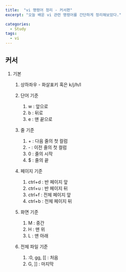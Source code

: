 ```yaml
---
title:  "vi 명령어 정리 - 커서편"
excerpt: "오늘 배운 vi 관련 명령어를 간단하게 정리해보았다."

categories:
  - Study
tags:
  - vi
---
```


## 커서

1. 기본

   1. 상하좌우 - 화살표키 혹은 k/j/h/l

   2. 단어 기준

      1. w : 앞으로 
      2. b : 뒤로
      3. e : 맨 끝으로

   3. 줄 기준

      1. \+ : 다음 줄의 첫 컬럼
      2. \- : 이전 줄의 첫 컬럼
      3. 0 : 줄의 시작
      4. $ : 줄의 끝

   4. 페이지 기준

      1. ctrl+d : 반 페이지 앞
      2. ctrl+u : 반 페이지 뒤
      3. ctrl+f : 전체 페이지 앞
      4. ctrl+b : 전체 페이지 뒤

   5. 화면 기준

      1. M : 중간
      2. H : 맨 위
      3. L : 맨 아래

   6. 전체 파일 기준

      1. :0, gg, [[  : 처음
      2. G, ]] : 마지막

      


